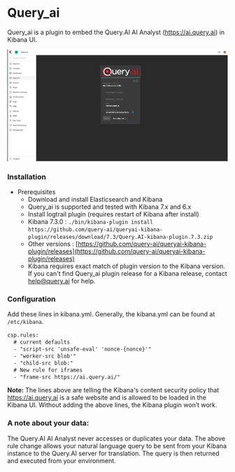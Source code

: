 # Query_ai

Query_ai is a plugin to embed the Query.AI AI Analyst (https://ai.query.ai) in Kibana UI.

![Events](screenshot.png)

### Installation
- Prerequisites
  - Download and install Elasticsearch and Kibana
  - Query_ai is supported and tested with Kibana 7.x and 6.x
  - Install logtrail plugin (requires restart of Kibana after install)
  - Kibana 7.3.0 : `./bin/kibana-plugin install https://github.com/query-ai/queryai-kibana-plugin/releases/download/7.3/Query.AI-kibana-plugin.7.3.zip`
  - Other versions : [https://github.com/query-ai/queryai-kibana-plugin/releases](https://github.com/query-ai/queryai-kibana-plugin/releases)
  - Kibana requires exact match of plugin version to the Kibana version. If you can't find Query_ai plugin release for a Kibana release, contact help@query.ai for help.

### Configuration
Add these lines in kibana.yml. Generally, the kibana.yml can be found at 	
`/etc/kibana`.
```
csp.rules:
  # current defaults
  - "script-src 'unsafe-eval' 'nonce-{nonce}'"
  - "worker-src blob'"
  - "child-src blob:"
  # New rule for iframes
  - "frame-src https://ai.query.ai/"
```
**Note:** The lines above are telling the Kibana's content security policy that https://ai.query.ai is a safe website and is allowed to be loaded in the Kibana UI. Without adding the above lines, the Kibana plugin won’t work.

### A note about your data:
The Query.AI AI Analyst never accesses or duplicates your data. The above rule change allows your natural language query to be sent from your Kibana instance to the Query.AI server for translation. The query is then returned and executed from your environment.
